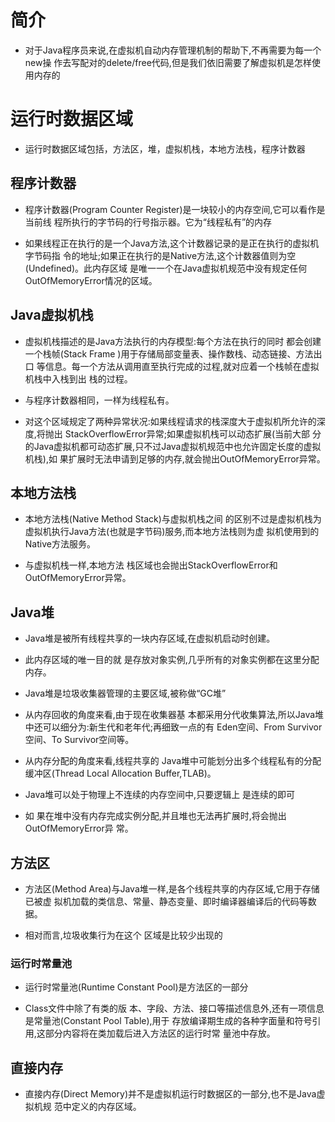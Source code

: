 # 简介
* 对于Java程序员来说,在虚拟机自动内存管理机制的帮助下,不再需要为每一个new操
作去写配对的delete/free代码,但是我们依旧需要了解虚拟机是怎样使用内存的

# 运行时数据区域
* 运行时数据区域包括，方法区，堆，虚拟机栈，本地方法栈，程序计数器

## 程序计数器
* 程序计数器(Program Counter Register)是一块较小的内存空间,它可以看作是当前线
程所执行的字节码的行号指示器。它为“线程私有”的内存

* 如果线程正在执行的是一个Java方法,这个计数器记录的是正在执行的虚拟机字节码指
令的地址;如果正在执行的是Native方法,这个计数器值则为空(Undefined)。此内存区域
是唯一一个在Java虚拟机规范中没有规定任何OutOfMemoryError情况的区域。

## Java虚拟机栈
* 虚拟机栈描述的是Java方法执行的内存模型:每个方法在执行的同时
都会创建一个栈帧(Stack Frame )用于存储局部变量表、操作数栈、动态链接、方法出口
等信息。每一个方法从调用直至执行完成的过程,就对应着一个栈帧在虚拟机栈中入栈到出
栈的过程。

* 与程序计数器相同，一样为线程私有。

* 对这个区域规定了两种异常状况:如果线程请求的栈深度大于虚拟机所允许的深度,将抛出
StackOverflowError异常;如果虚拟机栈可以动态扩展(当前大部
分的Java虚拟机都可动态扩展,只不过Java虚拟机规范中也允许固定长度的虚拟机栈),如
果扩展时无法申请到足够的内存,就会抛出OutOfMemoryError异常。

## 本地方法栈
* 本地方法栈(Native Method Stack)与虚拟机栈之间
的区别不过是虚拟机栈为虚拟机执行Java方法(也就是字节码)服务,而本地方法栈则为虚
拟机使用到的Native方法服务。

* 与虚拟机栈一样,本地方法
栈区域也会抛出StackOverflowError和OutOfMemoryError异常。

## Java堆
* Java堆是被所有线程共享的一块内存区域,在虚拟机启动时创建。

* 此内存区域的唯一目的就
是存放对象实例,几乎所有的对象实例都在这里分配内存。

* Java堆是垃圾收集器管理的主要区域,被称做“GC堆”

* 从内存回收的角度来看,由于现在收集器基
本都采用分代收集算法,所以Java堆中还可以细分为:新生代和老年代;再细致一点的有
Eden空间、From Survivor空间、To Survivor空间等。

* 从内存分配的角度来看,线程共享的
Java堆中可能划分出多个线程私有的分配缓冲区(Thread Local Allocation Buffer,TLAB)。

* Java堆可以处于物理上不连续的内存空间中,只要逻辑上
是连续的即可

* 如
果在堆中没有内存完成实例分配,并且堆也无法再扩展时,将会抛出OutOfMemoryError异
常。

## 方法区
* 方法区(Method Area)与Java堆一样,是各个线程共享的内存区域,它用于存储已被虚
拟机加载的类信息、常量、静态变量、即时编译器编译后的代码等数据。

* 相对而言,垃圾收集行为在这个
区域是比较少出现的

### 运行时常量池
* 运行时常量池(Runtime Constant Pool)是方法区的一部分

* Class文件中除了有类的版
本、字段、方法、接口等描述信息外,还有一项信息是常量池(Constant Pool Table),用于
存放编译期生成的各种字面量和符号引用,这部分内容将在类加载后进入方法区的运行时常
量池中存放。

## 直接内存
* 直接内存(Direct Memory)并不是虚拟机运行时数据区的一部分,也不是Java虚拟机规
范中定义的内存区域。
